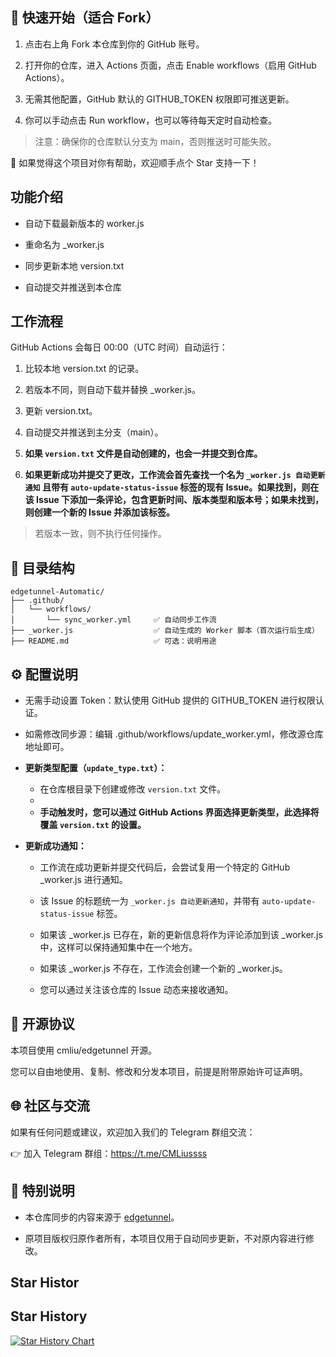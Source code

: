 


## 🚀 快速开始（适合 Fork）

1. 点击右上角 Fork 本仓库到你的 GitHub 账号。

2. 打开你的仓库，进入 Actions 页面，点击 Enable workflows（启用 GitHub Actions）。

3. 无需其他配置，GitHub 默认的 GITHUB_TOKEN 权限即可推送更新。

4. 你可以手动点击 Run workflow，也可以等待每天定时自动检查。

> 注意：确保你的仓库默认分支为 main，否则推送时可能失败。

🌟 如果觉得这个项目对你有帮助，欢迎顺手点个 Star 支持一下！

## 功能介绍

* 自动下载最新版本的 worker.js

* 重命名为 \_worker.js

* 同步更新本地 version.txt

* 自动提交并推送到本仓库

## 工作流程

GitHub Actions 会每日 00:00（UTC 时间）自动运行：


1. 比较本地 version.txt 的记录。

2. 若版本不同，则自动下载并替换 \_worker.js。

3. 更新 version.txt。

4. 自动提交并推送到主分支（main）。

5. **如果 `version.txt` 文件是自动创建的，也会一并提交到仓库。**

6. **如果更新成功并提交了更改，工作流会首先查找一个名为 `_worker.js 自动更新通知` 且带有 `auto-update-status-issue` 标签的现有 Issue。如果找到，则在该 Issue 下添加一条评论，包含更新时间、版本类型和版本号；如果未找到，则创建一个新的 Issue 并添加该标签。**

> 若版本一致，则不执行任何操作。

## 📂 目录结构

```
edgetunnel-Automatic/
├── .github/
│   └── workflows/
│       └── sync_worker.yml     ✅ 自动同步工作流
├── _worker.js                  ✅ 自动生成的 Worker 脚本（首次运行后生成）
├── README.md                   ✅ 可选：说明用途

```

## ⚙️ 配置说明

* 无需手动设置 Token：默认使用 GitHub 提供的 GITHUB_TOKEN 进行权限认证。

* 如需修改同步源：编辑 .github/workflows/update_worker.yml，修改源仓库地址即可。

* **更新类型配置（`update_type.txt`）：**

  * 在仓库根目录下创建或修改 `version.txt` 文件。
  * 
  * **手动触发时，您可以通过 GitHub Actions 界面选择更新类型，此选择将覆盖 `version.txt` 的设置。**

* **更新成功通知：**

  * 工作流在成功更新并提交代码后，会尝试复用一个特定的 GitHub _worker.js 进行通知。

  * 该 Issue 的标题统一为 `_worker.js 自动更新通知`，并带有 `auto-update-status-issue` 标签。

  * 如果该 _worker.js 已存在，新的更新信息将作为评论添加到该 _worker.js 中，这样可以保持通知集中在一个地方。

  * 如果该 _worker.js 不存在，工作流会创建一个新的 _worker.js。

  * 您可以通过关注该仓库的 Issue 动态来接收通知。

## 📜 开源协议

本项目使用 cmliu/edgetunnel 开源。

您可以自由地使用、复制、修改和分发本项目，前提是附带原始许可证声明。

## 🌐 社区与交流

如果有任何问题或建议，欢迎加入我们的 Telegram 群组交流：

👉 加入 Telegram 群组：<https://t.me/CMLiussss>
## 📢 特别说明

* 本仓库同步的内容来源于 [edgetunnel]([https://github.com/bia-pain-bache/BPB-Worker-Panel](https://github.com/cmliu/edgetunnel))。

* 原项目版权归原作者所有，本项目仅用于自动同步更新，不对原内容进行修改。

## Star Histor

## Star History

[![Star History Chart](https://api.star-history.com/svg?repos=byJoey/wk-Auto-update&type=Timeline)](https://www.star-history.com/#byJoey/wk-Auto-update&Timeline)
